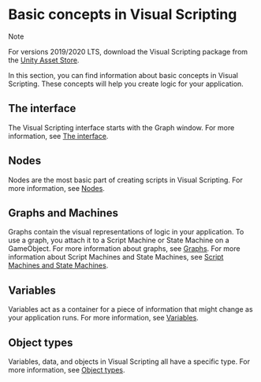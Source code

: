 # Basic concepts in Visual Scripting

> [!NOTE]
> For versions 2019/2020 LTS, download the Visual Scripting package from the [Unity Asset Store](https://assetstore.unity.com/packages/tools/visual-bolt-163802).

In this section, you can find information about basic concepts in Visual Scripting. These concepts will help you create logic for your application. 

## The interface 

The Visual Scripting interface starts with the Graph window. For more information, see [The interface](vs-interface-overview.md).

## Nodes

Nodes are the most basic part of creating scripts in Visual Scripting. For more information, see [Nodes](vs-nodes.md).

## Graphs and Machines 

Graphs contain the visual representations of logic in your application. To use a graph, you attach it to a Script Machine or State Machine on a GameObject. For more information about graphs, see [Graphs](vs-graph-types.md). For more information about Script Machines and State Machines, see [Script Machines and State Machines](vs-graph-machine-types.md).

## Variables 

Variables act as a container for a piece of information that might change as your application runs. For more information, see [Variables](vs-variables.md).

## Object types 

Variables, data, and objects in Visual Scripting all have a specific type. For more information, see [Object types](vs-types.md).





